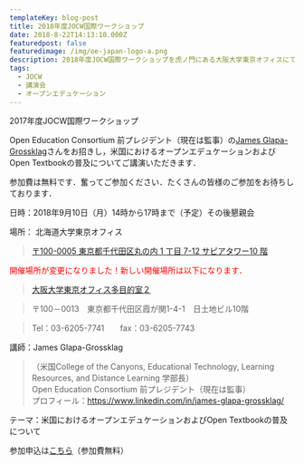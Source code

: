 ```yaml
---
templateKey: blog-post
title: 2018年度JOCW国際ワークショップ
date: 2018-8-22T14:13:10.000Z
featuredpost: false
featuredimage: /img/oe-japan-logo-a.png
description: 2018年度JOCW国際ワークショップを虎ノ門にある大阪大学東京オフィスにて開催します（北海道大学東京オフィス（丸の内 サピアタワー）から変更になりました）
tags:
  - JOCW
  - 講演会
  - オープンエデュケーション
---
```

2017年度JOCW国際ワークショップ

Open Education Consortium 前プレジデント（現在は監事）の[James Glapa-Grossklag](https://www.linkedin.com/in/james-glapa-grossklag/)さんをお招きし，米国におけるオープンエデュケーションおよびOpen Textbookの普及についてご講演いただきます．

参加費は無料です．奮ってご参加ください．たくさんの皆様のご参加をお待ちしております．

日時：2018年9月10日（月）14時から17時まで（予定）その後懇親会  

場所： 北海道大学東京オフィス
> [〒100-0005 東京都千代田区丸の内 1 丁目 7-12 サピアタワー10 階](https://www.bispot.jp/bill_pages?bill_cd=N00&locale=ja)

<span style="color: #ff0000;">開催場所が変更になりました！新しい開催場所は以下になります．</span>

> [大阪大学東京オフィス多目的室２](http://www.osaka-u.ac.jp/ja/academics/facilities/tokyo/office)

> 〒100－0013　東京都千代田区霞が関1-4-1　日土地ビル10階

> Tel：03-6205-7741　　fax：03-6205-7743

講師：James Glapa-Grossklag

> （米国College of the Canyons, Educational Technology, Learning Resources, and Distance Learning 学部長）  
> Open Education Consortium 前プレジデント（現在は監事）  
> プロフィール：https://www.linkedin.com/in/james-glapa-grossklag/

テーマ：米国におけるオープンエデュケーションおよびOpen Textbookの普及について

参加申込は[こちら](https://goo.gl/xSyoTa)（参加費無料）